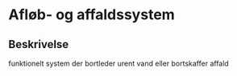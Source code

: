 # Afløb- og affaldssystem

## Beskrivelse

funktionelt system der bortleder urent vand eller bortskaffer
affald
